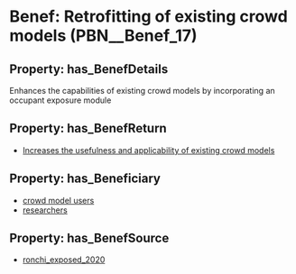 # Benef: __Retrofitting of existing crowd models__ (PBN__Benef_17)

## Property: has_BenefDetails

Enhances the capabilities of existing crowd models by incorporating an occupant exposure module

## Property: has_BenefReturn

* [Increases the usefulness and applicability of existing crowd models](../BenefReturn/PBN__BenefReturn_17)

## Property: has_Beneficiary

* [crowd model users](../Stakeholder/PBN__Stakeholder_13)
* [researchers](../Stakeholder/PBN__Stakeholder_2)

## Property: has_BenefSource

* [ronchi_exposed_2020](../Article/PBN__Article_3)

